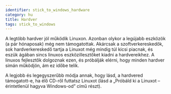 ```yaml
---
identifier: stick_to_windows_hardware
category: hu
title: Hardver
tags: stick_to_windows
---
```


A legtöbb hardver jól működik Linuxon. Azonban olykor a legújabb eszközök (a pár hónaposak) még nem támogatottak. Akárcsak a szoftverkereskedők, sok hardverkereskedő tartja  a Linuxot még mindig túl kicsi piacnak, és eszük ágában sincs linuxos eszközillesztőket kiadni a hardvereikhez. A linuxos fejlesztők dolgoznak ezen, és próbálják elérni, hogy minden hardver simán működjön, ám ez időbe telik.

A legjobb és legegyszerűbb módja annak, hogy lásd, a hardvered támogatott-e, ha élő CD-ről futtatsz Linuxot (lásd a „Próbáld ki a Linuxot – érintetlenül hagyva Windows-od” című részt).

